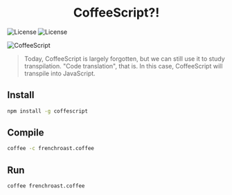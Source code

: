<h1 align="center">CoffeeScript?!</h1>
<!-- <img alt="Use My Tech Stuff" src="https://i.imgur.com/uyDqF9H.png"> -->
<p>
  <img alt="License" src="https://img.shields.io/badge/license-MIT-yellow.svg">
  <img alt="License" src="https://img.shields.io/github/followers/jamiegoodnight?label=Follow&style=social">
</p>

![CoffeeScript](https://i.imgur.com/qbkT8v5.png)

> Today, CoffeeScript is largely forgotten, but we can still use it to study transpilation. "Code translation", that is. In this case, CoffeeScript will transpile into JavaScript.

## Install

```sh
npm install -g coffescript
```

## Compile

```sh
coffee -c frenchroast.coffee
```

## Run

```sh
coffee frenchroast.coffee
```
